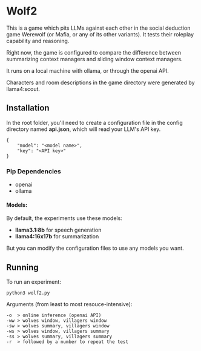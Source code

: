 # Wolf2

This is a game which pits LLMs against each other in the social deduction game Werewolf (or Mafia, or any of its other variants). It tests their roleplay capability and reasoning.

Right now, the game is configured to compare the difference between summarizing context managers and sliding window context managers.

It runs on a local machine with ollama, or through the openai API.

Characters and room descriptions in the game directory were generated by llama4:scout.

## Installation

In the root folder, you'll need to create a configuration file in the config directory named **api.json**, which will read your LLM's API key.

```
{
    "model": "<model name>",
    "key": "<API key>"
}
```


### Pip Dependencies
- openai
- ollama

#### Models:
By default, the experiments use these models:

- **llama3.1:8b** for speech generation
- **llama4:16x17b** for summarization

But you can modify the configuration files to use any models you want.

## Running

To run an experiment:

```
python3 wolf2.py
```

Arguments (from least to most resouce-intensive):

```
-o  > online inference (openai API)
-ww > wolves window, villagers window
-sw > wolves summary, villagers window
-ws > wolves window, villagers summary
-ss > wolves summary, villagers summary
-r  > followed by a number to repeat the test

```